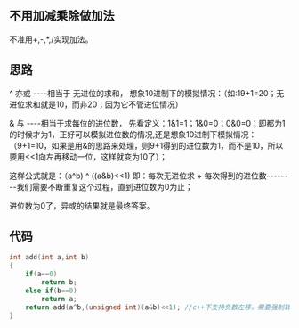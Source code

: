 ## 不用加减乘除做加法

不准用+,-,*,/实现加法。

## 思路

^ 亦或 ----相当于 无进位的求和， 想象10进制下的模拟情况：（如:19+1=20；无进位求和就是10，而非20；因为它不管进位情况）

& 与 ----相当于求每位的进位数， 先看定义：1&1=1；1&0=0；0&0=0；即都为1的时候才为1，正好可以模拟进位数的情况,还是想象10进制下模拟情况：（9+1=10，如果是用&的思路来处理，则9+1得到的进位数为1，而不是10，所以要用<<1向左再移动一位，这样就变为10了）；

这样公式就是：（a^b) ^ ((a&b)<<1) 即：每次无进位求 + 每次得到的进位数--------我们需要不断重复这个过程，直到进位数为0为止；

进位数为0了，异或的结果就是最终答案。

## 代码

```C++
int add(int a,int b)
{
    if(a==0)
        return b;
    else if(b==0)
        return a;
    return add(a^b,(unsigned int)(a&b)<<1); //c++不支持负数左移，需要强制转换成unsigned int
}
```
